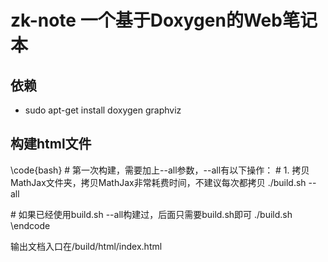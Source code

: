 # zk-note 一个基于Doxygen的Web笔记本

## 依赖

- sudo apt-get install doxygen graphviz

## 构建html文件

\code{bash}
\# 第一次构建，需要加上--all参数，--all有以下操作：
\# 1. 拷贝MathJax文件夹，拷贝MathJax非常耗费时间，不建议每次都拷贝
./build.sh --all

\# 如果已经使用build.sh --all构建过，后面只需要build.sh即可
./build.sh
\endcode

输出文档入口在/build/html/index.html
